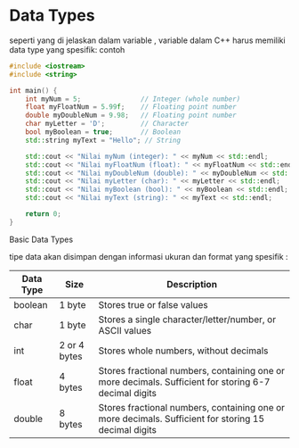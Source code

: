 # Data Types
seperti yang di jelaskan dalam variable , variable dalam C++ harus memiliki data type yang spesifik:
contoh

```cpp
#include <iostream>
#include <string>

int main() {
    int myNum = 5;               // Integer (whole number)
    float myFloatNum = 5.99f;    // Floating point number
    double myDoubleNum = 9.98;   // Floating point number
    char myLetter = 'D';         // Character
    bool myBoolean = true;       // Boolean
    std::string myText = "Hello"; // String

    std::cout << "Nilai myNum (integer): " << myNum << std::endl;
    std::cout << "Nilai myFloatNum (float): " << myFloatNum << std::endl;
    std::cout << "Nilai myDoubleNum (double): " << myDoubleNum << std::endl;
    std::cout << "Nilai myLetter (char): " << myLetter << std::endl;
    std::cout << "Nilai myBoolean (bool): " << myBoolean << std::endl;
    std::cout << "Nilai myText (string): " << myText << std::endl;

    return 0;
}

```

Basic Data Types


tipe data akan disimpan dengan informasi ukuran dan format yang spesifik :

| Data Type | Size       | Description                                                |
|-----------|------------|------------------------------------------------------------|
| boolean   | 1 byte     | Stores true or false values                                |
| char      | 1 byte     | Stores a single character/letter/number, or ASCII values  |
| int       | 2 or 4 bytes | Stores whole numbers, without decimals                     |
| float     | 4 bytes    | Stores fractional numbers, containing one or more decimals. Sufficient for storing 6-7 decimal digits |
| double    | 8 bytes    | Stores fractional numbers, containing one or more decimals. Sufficient for storing 15 decimal digits |
```
